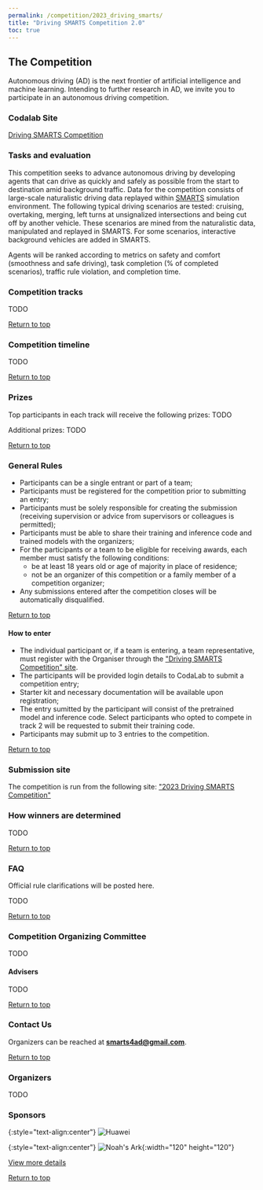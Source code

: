 ```yaml
---
permalink: /competition/2023_driving_smarts/
title: "Driving SMARTS Competition 2.0"
toc: true
---
```



## The Competition

Autonomous driving (AD) is the next frontier of artificial intelligence and machine learning. Intending to further research in AD, we invite you to participate in an autonomous driving competition.


### Codalab Site 

[Driving SMARTS Competition](/todo/)

### Tasks and evaluation
This competition seeks to advance autonomous driving by developing agents that can drive as quickly and safely as possible from the start to destination amid background traffic. Data for the competition consists of large-scale naturalistic driving data replayed within [SMARTS](https://github.com/huawei-noah/SMARTS/) simulation environment. The following typical driving scenarios are tested: cruising, overtaking, merging, left turns at unsignalized intersections and being cut off by another vehicle. These scenarios are mined from the naturalistic data, manipulated and replayed in SMARTS. For some scenarios, interactive background vehicles are added in SMARTS.

Agents will be ranked according to metrics on safety and comfort (smoothness and safe driving), task completion (% of completed scenarios), traffic rule violation, and completion time.

### Competition tracks
TODO

[Return to top](#the-competition)

### Competition timeline
TODO

[Return to top](#the-competition)

### Prizes
Top participants in each track will receive the following prizes:
TODO

Additional prizes:
TODO

[Return to top](#the-competition)

### General Rules

- Participants can be a single entrant or part of a team;
- Participants must be registered for the competition prior to submitting an entry;
- Participants must be solely responsible for creating the submission (receiving supervision or advice from supervisors or colleagues is permitted);
- Participants must be able to share their training and inference code and trained models with the organizers;
- For the participants or a team to be eligible for receiving awards, each member must satisfy the following conditions:
  - be at least 18 years old or age of majority in place of residence;
  - not be an organizer of this competition or a family member of a competition organizer;
- Any submissions entered after the competition closes will be automatically disqualified. 

[Return to top](#the-competition)

#### How to enter
- The individual participant or, if a team is entering, a team representative, must register with the Organiser through the ["Driving SMARTS Competition" site](/todo/).
- The participants will be provided login details to CodaLab to submit a competition entry;
- Starter kit and necessary documentation will be available upon registration;
- The entry sumitted by the participant will consist of the pretrained model and inference code. Select participants who opted to compete in track 2 will be requested to submit their training code.
- Participants may submit up to 3 entries to the competition.

[Return to top](#the-competition)

### Submission site
The competition is run from the following site: ["2023 Driving SMARTS Competition"](/todo/)

### How winners are determined
TODO
 
[Return to top](#the-competition)

### FAQ
Official rule clarifications will be posted here.

TODO

[Return to top](#the-competition)

### Competition Organizing Committee
TODO

#### Advisers
TODO

[Return to top](#the-competition)

### Contact Us
Organizers can be reached at [**smarts4ad@gmail.com**](mailto:smarts4ad@gmail.com).

[Return to top](#the-competition)

### Organizers
TODO

### Sponsors

{:style="text-align:center"}
![Huawei](https://www-file.huawei.com/-/media/corporate/images/home/logo/huawei_logo.png)  

{:style="text-align:center"}
![Noah's Ark](https://user-images.githubusercontent.com/69439799/196953928-7e9ac318-4206-47e2-98b2-5dd398fb3a64.png){:width="120" height="120"}

[View more details](http://noahlab.com.hk/#/home)

[Return to top](#the-competition)
